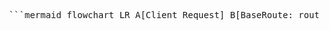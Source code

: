 <pre> ```mermaid flowchart LR A[Client Request] B[BaseRoute: route matching] C[JwtSecurity: token validation] D[Service Layer: HttpClient / EdgeService] DB[[SQLite DB]] E[SqlBaseMethod: DB query] F[FormulaFlatterUtility: flatten formulas] G[ArithmeticUtility: evaluate expressions] H[ResponseMessage: build response] I[Client Response] J[Logger: logging] A --> B --> C --> D D --E--> DB D --> F --> G E --> H G --> H --> I C --> J E --> J F --> J G --> J D --> J ``` </pre>
